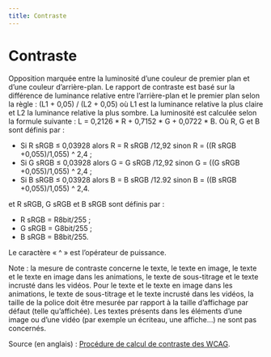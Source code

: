 ```yaml
---
title: Contraste
---
```


# Contraste


Opposition marquée entre la luminosité d’une couleur de premier plan et d’une couleur d’arrière-plan.
Le rapport de contraste est basé sur la différence de luminance relative entre l’arrière-plan et le premier plan selon la règle :
(L1 + 0,05) / (L2 + 0,05) où L1 est la luminance relative la plus claire et L2 la luminance relative la plus sombre. La luminosité est calculée selon la formule suivante : L = 0,2126 \* R + 0,7152 \* G + 0,0722 \* B. Où R, G et B sont définis par :

- Si R sRGB ≤ 0,03928 alors R = R sRGB /12,92 sinon R = ((R sRGB +0,055)/1,055) ^ 2,4 ;
- Si G sRGB ≤ 0,03928 alors G = G sRGB /12,92 sinon G = ((G sRGB +0,055)/1,055) ^ 2,4 ;
- Si B sRGB ≤ 0,03928 alors B = B sRGB /12.92 sinon B = ((B sRGB +0,055)/1,055) ^ 2,4.

et R sRGB, G sRGB et B sRGB sont définis par :

- R sRGB = R8bit/255 ;
- G sRGB = G8bit/255 ;
- B sRGB = B8bit/255.

Le caractère « ^ » est l’opérateur de puissance.

Note : la mesure de contraste concerne le texte, le texte en image, le texte et le texte en image dans les animations, le texte de sous-titrage et le texte incrusté dans les vidéos. Pour le texte et le texte en image dans les animations, le texte de sous-titrage et le texte incrusté dans les vidéos, la taille de la police doit être mesurée par rapport à la taille d’affichage par défaut (telle qu’affichée). Les textes présents dans les éléments d’une image ou d’une vidéo (par exemple un écriteau, une affiche…) ne sont pas concernés.

Source (en anglais) : [Procédure de calcul de contraste des WCAG](https://www.w3.org/WAI/WCAG21/Techniques/general/G18#procedure).
